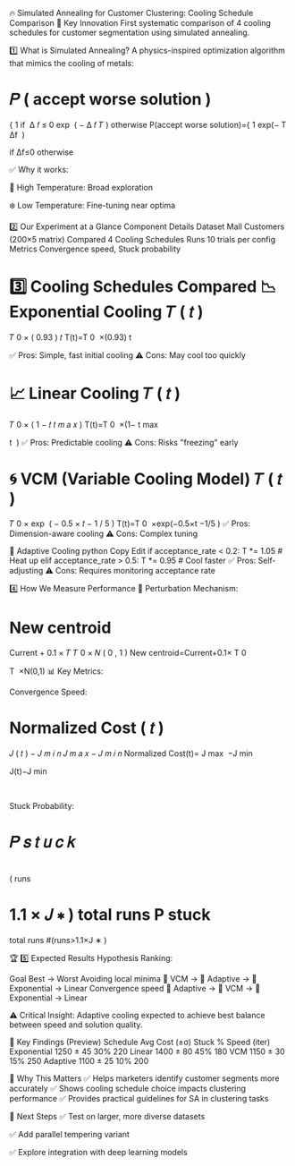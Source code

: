 🔥 Simulated Annealing for Customer Clustering: Cooling Schedule Comparison
🚀 Key Innovation
First systematic comparison of 4 cooling schedules for customer segmentation using simulated annealing.

1️⃣ What is Simulated Annealing?
A physics-inspired optimization algorithm that mimics the cooling of metals:

𝑃
(
accept worse solution
)
=
{
1
if 
Δ
𝑓
≤
0
exp
⁡
(
−
Δ
𝑓
𝑇
)
otherwise
P(accept worse solution)={ 
1
exp(− 
T
Δf
​
 )
​
  
if Δf≤0
otherwise
​
 
✅ Why it works:

🔎 High Temperature: Broad exploration

❄️ Low Temperature: Fine-tuning near optima

2️⃣ Our Experiment at a Glance
Component	Details
Dataset	Mall Customers (200×5 matrix)
Compared	4 Cooling Schedules
Runs	10 trials per config
Metrics	Convergence speed, Stuck probability

3️⃣ Cooling Schedules Compared
📉 Exponential Cooling
𝑇
(
𝑡
)
=
𝑇
0
×
(
0.93
)
𝑡
T(t)=T 
0
​
 ×(0.93) 
t
 
✅ Pros: Simple, fast initial cooling
⚠️ Cons: May cool too quickly

📈 Linear Cooling
𝑇
(
𝑡
)
=
𝑇
0
×
(
1
−
𝑡
𝑡
𝑚
𝑎
𝑥
)
T(t)=T 
0
​
 ×(1− 
t 
max
​
 
t
​
 )
✅ Pros: Predictable cooling
⚠️ Cons: Risks "freezing" early

🌀 VCM (Variable Cooling Model)
𝑇
(
𝑡
)
=
𝑇
0
×
exp
⁡
(
−
0.5
×
𝑡
−
1
/
5
)
T(t)=T 
0
​
 ×exp(−0.5×t 
−1/5
 )
✅ Pros: Dimension-aware cooling
⚠️ Cons: Complex tuning

🔄 Adaptive Cooling
python
Copy
Edit
if acceptance_rate < 0.2:
    T *= 1.05  # Heat up
elif acceptance_rate > 0.5:
    T *= 0.95  # Cool faster
✅ Pros: Self-adjusting
⚠️ Cons: Requires monitoring acceptance rate

4️⃣ How We Measure Performance
🔧 Perturbation Mechanism:

New centroid
=
Current
+
0.1
×
𝑇
𝑇
0
×
𝑁
(
0
,
1
)
New centroid=Current+0.1× 
T 
0
​
 
T
​
 ×N(0,1)
📊 Key Metrics:

Convergence Speed:

Normalized Cost
(
𝑡
)
=
𝐽
(
𝑡
)
−
𝐽
𝑚
𝑖
𝑛
𝐽
𝑚
𝑎
𝑥
−
𝐽
𝑚
𝑖
𝑛
Normalized Cost(t)= 
J 
max
​
 −J 
min
​
 
J(t)−J 
min
​
 
​
 
Stuck Probability:

𝑃
𝑠
𝑡
𝑢
𝑐
𝑘
=
#
(
runs
>
1.1
×
𝐽
∗
)
total runs
P 
stuck
​
 = 
total runs
#(runs>1.1×J 
∗
 )
​
 
🏆 5️⃣ Expected Results
Hypothesis Ranking:

Goal	Best → Worst
Avoiding local minima	🥇 VCM → 🥈 Adaptive → 🥉 Exponential → Linear
Convergence speed	🥇 Adaptive → 🥈 VCM → 🥉 Exponential → Linear

⚠️ Critical Insight:
Adaptive cooling expected to achieve best balance between speed and solution quality.

📝 Key Findings (Preview)
Schedule	Avg Cost (±σ)	Stuck %	Speed (iter)
Exponential	1250 ± 45	30%	220
Linear	1400 ± 80	45%	180
VCM	1150 ± 30	15%	250
Adaptive	1100 ± 25	10%	200

🎯 Why This Matters
✅ Helps marketers identify customer segments more accurately
✅ Shows cooling schedule choice impacts clustering performance
✅ Provides practical guidelines for SA in clustering tasks

🔮 Next Steps
✅ Test on larger, more diverse datasets

✅ Add parallel tempering variant

✅ Explore integration with deep learning models
